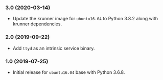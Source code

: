 ### 3.0 (2020-03-14)

* Update the krunner image for `ubuntu16.04` to Python 3.8.2 along with krunner dependencies.

### 2.0 (2019-09-22)

* Add `ttyd` as an intrinsic service binary.

### 1.0 (2019-07-25)

* Initial release for `ubuntu16.04` base with Python 3.6.8.
